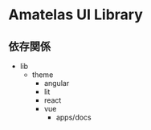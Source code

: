 # Amatelas UI Library

## 依存関係
- lib
  - theme
    - angular
    - lit
    - react
    - vue
      - apps/docs